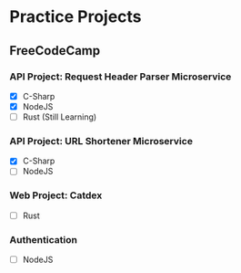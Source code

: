 # Practice Projects

## FreeCodeCamp

### API Project: Request Header Parser Microservice
- [x] C-Sharp
- [x] NodeJS
- [ ] Rust (Still Learning)

### API Project: URL Shortener Microservice
- [x] C-Sharp
- [ ] NodeJS

### Web Project: Catdex 
- [ ] Rust

### Authentication
- [ ] NodeJS
